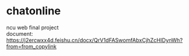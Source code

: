 # chatonline
ncu web final project <br>
document: https://j2ercwxx4d.feishu.cn/docx/QrV1dFASwomfAbxCjhZcHIDynWh?from=from_copylink 
